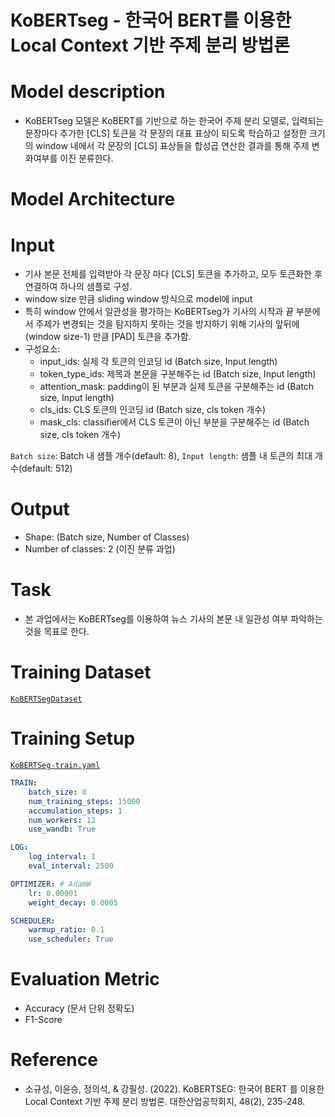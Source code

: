 # KoBERTseg - 한국어 BERT를 이용한 Local Context 기반 주제 분리 방법론

# Model description
* KoBERTseg 모델은 KoBERT를 기반으로 하는 한국어 주제 분리 모델로, 입력되는 문장마다 추가한 [CLS] 토큰을 각 문장의 대표 표상이 되도록 학습하고 설정한 크기의 window 내에서 각 문장의 [CLS] 표상들을 합성곱 연산한 결과를 통해 주제 변화여부를 이진 분류한다.

# Model Architecture

# Input
* 기사 본문 전체를 입력받아 각 문장 마다 [CLS] 토큰을 추가하고, 모두 토큰화한 후 연결하여 하나의 샘플로 구성.
* window size 만큼 sliding window 방식으로 model에 input
* 특히 window 안에서 일관성을 평가하는 KoBERTseg가 기사의 시작과 끝 부분에서 주제가 변경되는 것을 탐지하지 못하는 것을 방지하기 위해 기사의 앞뒤에 (window size-1) 만큼 [PAD] 토큰을 추가함.  
* 구성요소:
	* input_ids: 실제 각 토큰의 인코딩 id (Batch size, Input length)
	* token_type_ids: 제목과 본문을 구분해주는 id (Batch size, Input length)
	* attention_mask: padding이 된 부분과 실제 토큰을 구분해주는 id (Batch size, Input length)
	* cls_ids: CLS 토큰의 인코딩 id (Batch size, cls token 개수)
	* mask_cls: classifier에서 CLS 토큰이 아닌 부분을 구분해주는 id (Batch size, cls token 개수)
  
`Batch size`: Batch 내 샘플 개수(default: 8), `Input length`: 샘플 내 토큰의 최대 개수(default: 512)  

# Output
* Shape: (Batch size, Number of Classes)
* Number of classes: 2 (이진 분류 과업)

# Task
* 본 과업에서는 KoBERTseg를 이용하여 뉴스 기사의 본문 내 일관성 여부 파악하는 것을 목표로 한다.


# Training Dataset

[`KoBERTSegDataset`](https://github.com/TooTouch/Fake-News-Detection-Dataset/blob/0bb478f18ad83cec2104a6ff8eebe3ff9f7b4e7a/part2_context/dataset/kobertseg.py#L6)

# Training Setup

[`KoBERTSeg-train.yaml`](https://github.com/TooTouch/Fake-News-Detection-Dataset/blob/0bb478f18ad83cec2104a6ff8eebe3ff9f7b4e7a/part2_context/configs/KoBERTSeg/KoBERTSeg-train.yaml)

```yaml
TRAIN:
    batch_size: 8
    num_training_steps: 15000
    accumulation_steps: 1
    num_workers: 12
    use_wandb: True

LOG:
    log_interval: 1
    eval_interval: 2500

OPTIMIZER: # AdamW
    lr: 0.00001
    weight_decay: 0.0005

SCHEDULER:
    warmup_ratio: 0.1
    use_scheduler: True
```

# Evaluation Metric

- Accuracy (문서 단위 정확도)
- F1-Score

# Reference

- 소규성, 이윤승, 정의석, & 강필성. (2022). KoBERTSEG: 한국어 BERT 를 이용한 Local Context 기반 주제 분리 방법론. 대한산업공학회지, 48(2), 235-248. 